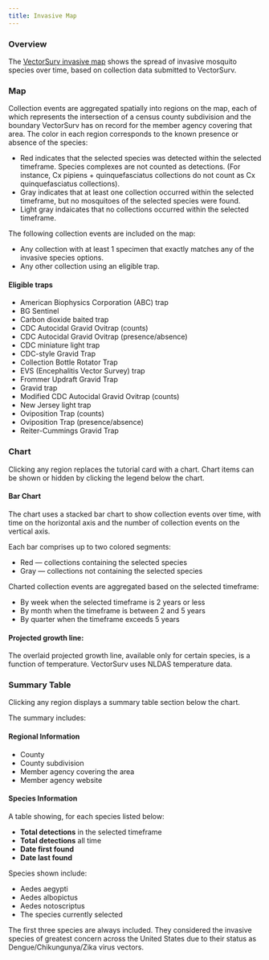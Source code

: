 ```yaml
---
title: Invasive Map
---
```


### Overview

The [VectorSurv invasive map](https://maps.vectorsurv.org/invasive) shows the spread of invasive mosquito species over time, based on collection data submitted to VectorSurv.

### Map

Collection events are aggregated spatially into regions on the map, each of which represents the intersection of a census county subdivision and the boundary VectorSurv has on record for the member agency covering that area. The color in each region corresponds to the known presence or absence of the species:

- Red indicates that the selected species was detected within the selected timeframe. Species complexes are not counted as detections. (For instance, Cx pipiens + quinquefasciatus collections do not count as Cx quinquefasciatus collections).
- Gray indicates that at least one collection occurred within the selected timeframe, but no mosquitoes of the selected species were found.
- Light gray indaicates that no collections occurred within the selected timeframe.

The following collection events are included on the map:

- Any collection with at least 1 specimen that exactly matches any of the invasive species options.
- Any other collection using an eligible trap.

#### Eligible traps

- American Biophysics Corporation (ABC) trap
- BG Sentinel
- Carbon dioxide baited trap
- CDC Autocidal Gravid Ovitrap (counts)
- CDC Autocidal Gravid Ovitrap (presence/absence)
- CDC miniature light trap
- CDC-style Gravid Trap
- Collection Bottle Rotator Trap
- EVS (Encephalitis Vector Survey) trap
- Frommer Updraft Gravid Trap
- Gravid trap
- Modified CDC Autocidal Gravid Ovitrap (counts)
- New Jersey light trap
- Oviposition Trap (counts)
- Oviposition Trap (presence/absence)
- Reiter-Cummings Gravid Trap

### Chart

Clicking any region replaces the tutorial card with a chart. Chart items can be shown or hidden by clicking the legend below the chart.

#### Bar Chart

The chart uses a stacked bar chart to show collection events over time, with time on the horizontal axis and the number of collection events on the vertical axis.

Each bar comprises up to two colored segments:

- Red — collections containing the selected species
- Gray — collections not containing the selected species

Charted collection events are aggregated based on the selected timeframe:

- By week when the selected timeframe is 2 years or less
- By month when the timeframe is between 2 and 5 years
- By quarter when the timeframe exceeds 5 years

#### Projected growth line:

The overlaid projected growth line, available only for certain species, is a function of temperature. VectorSurv uses NLDAS temperature data.

### Summary Table

Clicking any region displays a summary table section below the chart.

The summary includes:

#### Regional Information

- County
- County subdivision
- Member agency covering the area
- Member agency website

#### Species Information

A table showing, for each species listed below:

- **Total detections** in the selected timeframe
- **Total detections** all time
- **Date first found**
- **Date last found**

Species shown include:

- Aedes aegypti
- Aedes albopictus
- Aedes notoscriptus
- The species currently selected

The first three species are always included. They considered the invasive species of greatest concern across the United States due to their status as Dengue/Chikungunya/Zika virus vectors.
